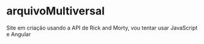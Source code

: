 # arquivoMultiversal
Site em criação usando a API de Rick and Morty, vou tentar usar JavaScript e Angular
